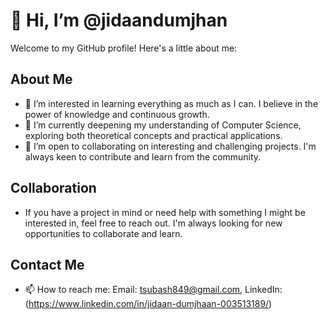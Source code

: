 # 👋 Hi, I’m @jidaandumjhan

Welcome to my GitHub profile! Here's a little about me:

## About Me
- 👀 I’m interested in learning everything as much as I can. I believe in the power of knowledge and continuous growth.
- 🌱 I’m currently deepening my understanding of Computer Science, exploring both theoretical concepts and practical applications.
- 💞️ I’m open to collaborating on interesting and challenging projects. I'm always keen to contribute and learn from the community.

## Collaboration
- If you have a project in mind or need help with something I might be interested in, feel free to reach out. I'm always looking for new opportunities to collaborate and learn.

## Contact Me
- 📫 How to reach me: Email: tsubash849@gmail.com, LinkedIn: (https://www.linkedin.com/in/jidaan-dumjhaan-003513189/)


